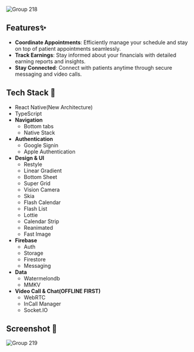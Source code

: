 ![Group 218](https://github.com/user-attachments/assets/6d399e0a-4266-423e-a0d2-7c33ce0b77d1)

## Features✨
* **Coordinate Appointments**: Efficiently manage your schedule and stay on top of patient appointments seamlessly.
* **Track Earnings**: Stay informed about your financials with detailed earning reports and insights.
* **Stay Connected**: Connect with patients anytime through secure messaging and video calls.

 ## Tech Stack 🔨
 - React Native(New Architecture)
 - TypeScript
 - **Navigation**
   - Bottom tabs
   - Native Stack  
 - **Authentication**
   - Google Signin
   - Apple Authentication
 - **Design & UI**
   - Restyle
   - Linear Gradient
   - Bottom Sheet
   - Super Grid
   - Vision Camera
   - Skia
   - Flash Calendar
   - Flash List
   - Lottie
   - Calendar Strip
   - Reanimated
   - Fast Image
 - **Firebase**
   - Auth
   - Storage
   - Firestore
   - Messaging
 - **Data**
   - Watermelondb
   - MMKV
 - **Video Call & Chat(OFFLINE FIRST)**
   - WebRTC
   - InCall Manager
   - Socket.IO
   
 ## Screenshot 📸
![Group 219](https://github.com/user-attachments/assets/1f2e24ad-c946-4600-87cf-d235fba0e7a8)
